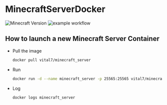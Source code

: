 # MinecraftServerDocker
![Minecraft Version](https://img.shields.io/badge/Minecraft%20Version-1.15.2-brightgreen)
![example workflow](https://github.com/VitalSeptfonds/MinecraftServerDocker/action/workflows/docker-image.yml/badge.svg)
## How to launch a new Minecraft Server Container
- Pull the image
  ```bash
  docker pull vital7/minecraft_server
  ```
- Run 
  ```bash
  docker run -d --name minecraft_server -p 25565:25565 vital7/minecraft_server
  ```
- Log
  ```bash
  docker logs minecraft_server
  ```
